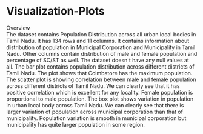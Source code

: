 # Visualization-Plots

Overview <br/>
The dataset contains Population Distribution across all urban local bodies in Tamil Nadu. It has 134 rows and 11 columns. It contains information about distribution of population in Municipal Corporation and Municipality in Tamil Nadu. Other columns contain distribution of male and female population and percentage of SC/ST as well. The dataset doesn't have any null values at all. 
The bar plot contains population distribution across different districts of Tamil Nadu. The plot shows that Coimbatore has the maximum population.
The scatter plot is showing correlation between male and female population across different districts of Tamil Nadu. We can clearly see that it has positive correlation which is excellent for any locality. Female population is proportional to male population.
The box plot shows variation in population in urban local body across Tamil Nadu. We can clearly see that there is larger variation of population across  municipal corporation than that of municipality.  Population variation is smooth in municipal corporation but municipality has quite larger population in some region.
